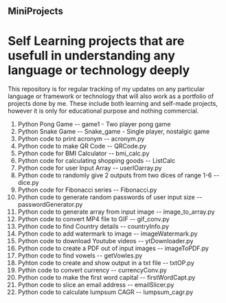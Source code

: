 ## MiniProjects
# Self Learning projects that are usefull in understanding any language or technology deeply

This repository is for regular tracking of my updates on any particular language or framework or technology that will also work as a portfolio of projects done by me. These include both learning and self-made projects, however it is only for educational purpose and nothing commercial.

1. Python Pong Game -- game1 - Two player pong game
2. Python Snake Game -- Snake_game - Single player, nostalgic game
3. Python code to print acronym -- acronym.py
4. Python code to make QR Code -- QRCode.py
5. Python code for BMI Calculator -- bmi_calc.py
6. Python code for calculating shopping goods -- ListCalc 
7. Python code for user Input Array -- userIOarray.py
8. Python code to randomly give 2 outputs from two dices of range 1-6 -- dice.py
9. Python code for Fibonacci series -- Fibonacci.py
10. Python code to generate random passwords of user input size -- passwordGenerator.py
11. Python code to generate array from input image -- image_to_array.py
12. Python code to convert MP4 file to GIF -- gif_conv.py
13. Python code to find Country details -- countryInfo.py
14. Python code to add watermark to image -- imageWatermark.py
15. Python code to download Youtube videos -- ytDownloader.py
16. Python code to create a PDF out of input images -- imageToPDF.py
17. Python code to find vowels -- getVowles.py
18. Pyhton code to create and show output in a txt file -- txtOP.py
19. Pythin code to convert currency -- currencyConv.py
20. Python code to make the first word capital -- firstWordCapt.py
21. Python code to slice an email address -- emailSlicer.py
22. Python code to calculate lumpsum CAGR -- lumpsum_cagr.py
